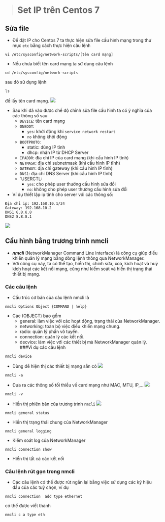 > # Set IP trên Centos 7
## Sửa file 
- Để đặt IP cho Centos 7 ta thực hiện sửa file cấu hình mạng trong thư mục `etc` bằng cách thực hiện câu lệnh  
```
vi /etc/sysconfig/network-scripts/[tên card mạng]
```
- Nếu chưa biết tên card mạng ta sử dụng câu lệnh
```
cd /etc/sysconfig/network-scripts
``` 
sau đó sử dụng lệnh 
```
ls
``` 
để lấy tên card mạng.
![](https://imgur.com/u7VM1bo.png)
- Sau khi đã vào được chế độ chỉnh sửa file cấu hình ta có ý nghĩa của các thông số sau
  - `DEVICE`: tên card mạng
  - `ONBOOT`: 
      - `yes`: khởi động khi `service network restart`
      - `no` không khởi động  
  - `BOOTPROTO`:
    - static: dùng IP tĩnh
    - dhcp: nhận IP từ DHCP Server
  - `IPADDR`: địa chỉ IP của card mạng (khi cấu hình IP tĩnh)
  - `NETMASK`: địa chỉ subnetmask (khi cấu hình IP tĩnh)
  - `GATEWAY`: địa chỉ gateway (khi cấu hình IP tĩnh)
  - `DNS1`: địa chỉ DNS Server (khi cấu hình IP tĩnh)
  - `USERCTL:
    - `yes`: cho phép user thường cấu hình sửa đổi
    - `no`: không cho phép user thường cấu hình sửa đổi
- Ví dụ thiết lập ip tĩnh cho server với các thông số: 
 ```
 Địa chỉ ip: 192.168.10.1/24
 Gateway: 192.168.10.2
 DNS1 8.8.8.8
 DNS2 8.8.8.1
 ```
![](https://imgur.com/3FH6MI2.png)
## Cấu hình bằng trương trình nmcli
- ***nmcli*** (NetworkManager Command Line Interface) là công cụ giúp điều khiển quản lý mạng bằng dòng lệnh thông qua NetworkManager.
- Với công cụ này, ta có thể tạo, hiển thị, chỉnh sửa, xoá, kích hoạt và huỷ kích hoạt các kết nối mạng, cũng như kiểm soát và hiển thị trạng thái thiết bị mạng.
### Các câu lệnh 
- Cấu trúc cơ bản của câu lệnh nmcli là 
```
nmcli Options Object {COMMAND | help}
```
- Các (OBJECT) bao gồm
  - general: làm việc với các hoạt động, trạng thái của NetworkManager.
  - networking: toàn bộ việc điều khiển mạng chung.
  - radio: quản lý phần vô tuyến.
  - connection: quản lý các kết nối.
  - decvice: làm việc với các thiết bị mà NetworkManager quản lý.
###Ví dụ các câu lệnh 
```
nmcli device
```
- Dùng để hiện thị các thiết bị mạng sẵn có
![](https://imgur.com/AeVgYYp)
```
nmcli -a
```
- Đưa ra các thông số tối thiểu về card mạng như MAC, MTU, IP,...
![](https://imgur.com/iAqKmxt.png)
```
nmcli -v
```
- Hiển thị phiên bản của trương trình `nmcli`
![](https://imgur.com/9mJoXms.png)
```
nmcli general status
```
- Hiển thị trạng thái chung của NetworkManager 
```
nmcli general logging
```
- Kiểm soát log của NetworkManager
```
nmcli connection show
```
- Hiển thị tất cả các kết nối
### Câu lệnh rút gọn trong nmcli
- Các câu lệnh có thể được rút ngắn lại bằng việc sử dụng các ký hiệu đầu của các tuỳ chọn, ví dụ
```
nmcli connection  add type ethernet
```
có thể được viết thành
```
nmcli c a type eth
```


